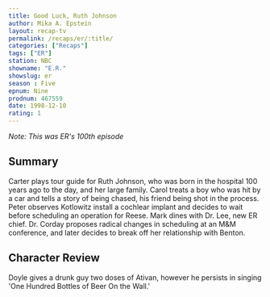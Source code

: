 ```yaml
---
title: Good Luck, Ruth Johnson
author: Mika A. Epstein
layout: recap-tv
permalink: /recaps/er/:title/
categories: ["Recaps"]
tags: ["ER"]
station: NBC
showname: "E.R."
showslug: er
season : Five  
epnum: Nine  
prodnum: 467559    
date: 1998-12-10  
rating: 1  
---
```


_Note: This was ER's 100th episode_

## Summary  
  
Carter plays tour guide for Ruth Johnson, who was born in the hospital 100 years ago to the day, and her large family. Carol treats a boy who was hit by a car and tells a story of being chased, his friend being shot in the process. Peter observes Kotlowitz install a cochlear implant and decides to wait before scheduling an operation for Reese. Mark dines with Dr. Lee, new ER chief. Dr. Corday proposes radical changes in scheduling at an M&M conference, and later decides to break off her relationship with Benton.

## Character Review  
  
Doyle gives a drunk guy two doses of Ativan, however he persists in singing 'One Hundred Bottles of Beer On the Wall.'